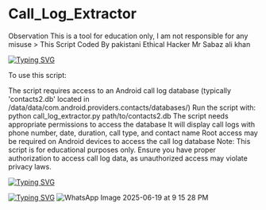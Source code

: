# Call_Log_Extractor
Observation This is a tool for education only, I am not responsible for any misuse > This Script Coded By pakistani Ethical Hacker Mr Sabaz ali khan

<a href="https://git.io/typing-svg"><img src="https://readme-typing-svg.demolab.com?font=Fira+Code&pause=1000&color=16FF5B&background=000000&width=720&lines=Call+Log+Extractor+TOOLS;Coded+By+PAkistani+Ethical+Hacker+Mr+Sabaz+ali+kHan;Date+25%2F06%2F2025;contect+No+%3E+%2B923409777222" alt="Typing SVG" /></a>

To use this script:

The script requires access to an Android call log database (typically 'contacts2.db' located in /data/data/com.android.providers.contacts/databases/)
Run the script with: python call_log_extractor.py path/to/contacts2.db
The script needs appropriate permissions to access the database
It will display call logs with phone number, date, duration, call type, and contact name
Root access may be required on Android devices to access the call log database
Note: This script is for educational purposes only. Ensure you have proper authorization to access call log data, as unauthorized access may violate privacy laws.

<a href="https://git.io/typing-svg"><img src="https://readme-typing-svg.demolab.com?font=Fira+Code&pause=1000&color=16FF5B&background=000000&width=720&lines=Root%3A-Pakistani+Ethical+Hacker+Mr+Sabaz+ali+kHan" alt="Typing SVG" /></a>

<a href="https://git.io/typing-svg"><img src="https://readme-typing-svg.demolab.com?font=Fira+Code&pause=1000&color=16FF5B&background=000000&center=true&vCenter=true&multiline=true&repeat=false&width=720&height=100&lines=Who;AM;I" alt="Typing SVG" /></a>
![WhatsApp Image 2025-06-19 at 9 15 28 PM](https://github.com/user-attachments/assets/f634d96a-22ff-4477-889b-853a9987c5ec)
